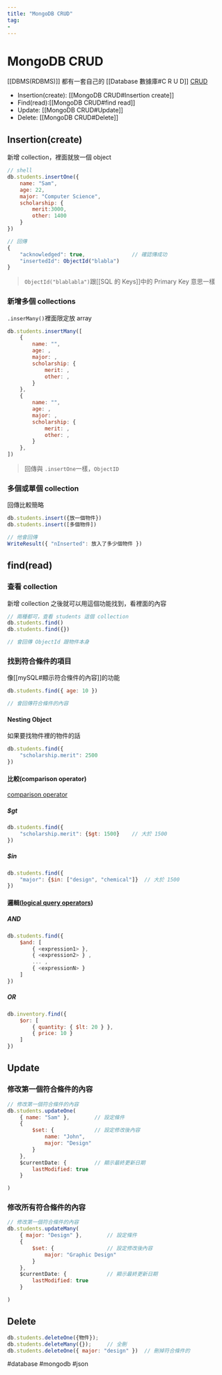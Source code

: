 ```yaml
---
title: "MongoDB CRUD"
tag: 
- 
---
```

# MongoDB CRUD
[[DBMS(RDBMS)]] 都有一套自己的 [[Database 數據庫#C R U D]]
[CRUD](https://docs.mongodb.com/manual/crud/)
- Insertion(create): [[MongoDB CRUD#Insertion create]]
- Find(read):[[MongoDB CRUD#find read]]
- Update: [[MongoDB CRUD#Update]]
- Delete: [[MongoDB CRUD#Delete]]

## Insertion(create)
新增 collection，裡面就放一個 object
```js
// shell
db.students.insertOne({
	name: "Sam",
	age: 22,
	major: "Computer Science",
	scholarship: {
		merit:3000,
		other: 1400
	}
})
```
```js
// 回傳
{
	"acknowledged": true,				// 確認傳成功
	"insertedId": ObjectId("blabla")
}
```
> `ObjectId("blablabla")`跟[[SQL 的 Keys]]中的 Primary Key 意思一樣

### 新增多個 collections
`.inserMany()`裡面限定放 array
```js
db.students.insertMany([
	{
		name: "",
		age: ,
		major: ,
		scholarship: {
			merit: ,
			other: ,
		}
	},
	{
		name: "",
		age: ,
		major: ,
		scholarship: {
			merit: ,
			other: ,
		}
	},
])
```
> 回傳與 `.insertOne`一樣，`ObjectID`
### 多個或單個 collection
回傳比較簡略
```js
db.students.insert({放一個物件})
db.students.insert([多個物件])
```
```js
// 他會回傳
WriteResult({ "nInserted": 放入了多少個物件 })
```



## find(read)
### 查看 collection
新增 collection 之後就可以用這個功能找到，看裡面的內容
```js
// 兩種都可，查看 students 這個 collection
db.students.find()
db.students.find({})
```
```js
// 會回傳 ObjectId 跟物件本身
```
### 找到符合條件的項目
像[[mySQL#顯示符合條件的內容]]的功能
```js
db.students.find({ age: 10 })
```
```js
// 會回傳符合條件的內容
```
#### Nesting Object
如果要找物件裡的物件的話
```js
db.students.find({
	"scholarship.merit": 2500
})

```
#### 比較(comparison operator)
[comparison operator](https://docs.mongodb.com/manual/reference/operator/query-comparison/#std-label-query-selectors-comparison)
##### $gt
```js
db.students.find({
	"scholarship.merit": {$gt: 1500}	// 大於 1500
})

```
##### $in
```js
db.students.find({
	"major": {$in: ["design", "chemical"]}	// 大於 1500
})

```

#### 邏輯([logical query operators](https://docs.mongodb.com/manual/reference/operator/query-logical/))
##### AND
```js
db.students.find({
	$and: [
		{ <expression1> }, 
		{ <expression2> } ,
		... ,
		{ <expressionN> } 
	] 
})
```
##### OR
```js
db.inventory.find({
	$or: [
		{ quantity: { $lt: 20 } }, 
		{ price: 10 } 
	] 
})
```



## Update
### 修改第一個符合條件的內容
```js
// 修改第一個符合條件的內容
db.students.updateOne(
	{ name: "Sam" },		// 設定條件
	{
		$set: {				// 設定修改後內容
			name: "John",
			major: "Design"
		}
	},
	$currentDate: {			// 顯示最終更新日期
		lastModified: true
	}

)
```
### 修改所有符合條件的內容
```js
// 修改第一個符合條件的內容
db.students.updateMany(
	{ major: "Design" },		// 設定條件
	{
		$set: {					// 設定修改後內容
			major: "Graphic Design"
		}
	},
	$currentDate: {				// 顯示最終更新日期
		lastModified: true
	}

)
```


## Delete

```js
db.students.deleteOne({物件});
db.students.deleteMany({});		// 全刪
db.students.deleteOne({ major: "design" })	// 刪掉符合條件的
```


#database #mongodb #json